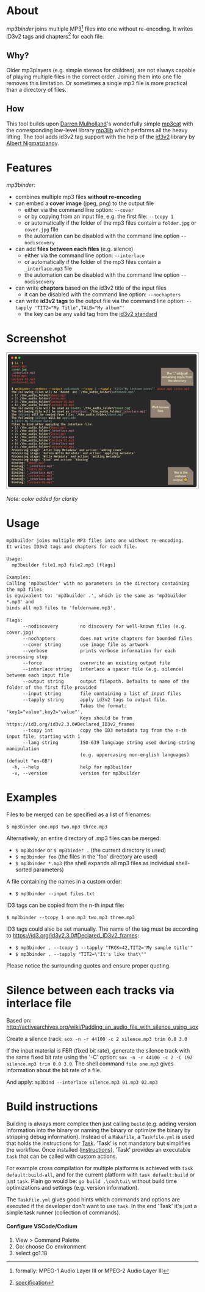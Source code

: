 # About

_mp3binder_ joins multiple MP3[^1] files into one without re-encoding. It writes ID3v2 tags and chapters[^2] for each file.

## Why?

Older mp3players (e.g. simple stereos for children), are not always capable of playing multiple files in the correct order. Joining them into one file removes this limitation. Or sometimes a single mp3 file is more practical than a directory of files.

## How

This tool builds upon [Darren Mulholland](https://github.com/dmulholl)'s wonderfully simple [mp3cat](https://github.com/dmulholl/mp3cat) with the corresponding low-level library [mp3lib](https://github.com/dmulholl/mp3lib) which performs all the heavy lifting. The tool adds id3v2 tag support with the help of the [id3v2](https://github.com/bogem/id3v2) library by [Albert Nigmatzianov](https://github.com/bogem).

# Features

_mp3binder_:

- combines multiple mp3 files **without re-encoding**
- can embed a **cover image** (jpeg, png) to the output file
  - either via the command line option: `--cover`
  - or by copying from an input file, e.g. the first file: `--tcopy 1`
  - or automatically if the folder of the mp3 files contain a `folder.jpg` or `cover.jpg` file
  - the automation can be disabled with the command line option `--nodiscovery`
- can add **files between each files** (e.g. silence)
  - either via the command line option: `--interlace`
  - or automatically if the folder of the mp3 files contain a `_interlace.mp3` file
  - the automation can be disabled with the command line option `--nodiscovery`
- can write **chapters** based on the id3v2 title of the input files
  - it can be disabled with the command line option: `--nochapters`
- can write **id3v2 tags** to the output file via the command line option: `--tapply 'TIT2="My Title",TALB="My album"'`
  - the key can be any valid tag from the [id3v2 standard](https://id3.org/id3v2.3.0#Declared_ID3v2_frames)

# Screenshot

![screenshot of the interface](doc/interface.png)

_Note: color added for clarity_

# Usage

```
mp3builder joins multiple MP3 files into one without re-encoding.
It writes ID3v2 tags and chapters for each file.

Usage:
  mp3builder file1.mp3 file2.mp3 [flags]

Examples:
Calling 'mp3builder' with no parameters in the directory containing the mp3 files
is equivalent to: 'mp3builder .', which is the same as 'mp3builder *.mp3' and
binds all mp3 files to 'foldername.mp3'.

Flags:
      --nodiscovery        no discovery for well-known files (e.g. cover.jpg)
      --nochapters         does not write chapters for bounded files
      --cover string       use image file as artwork
      --verbose            prints verbose information for each processing step
      --force              overwrite an existing output file
      --interlace string   interlace a spacer file (e.g. silence) between each input file
      --output string      output filepath. Defaults to name of the folder of the first file provided
      --input string       file containing a list of input files
      --tapply string      apply id3v2 tags to output file.
                           Takes the format: 'key1="value",key2="value"'.
                           Keys should be from https://id3.org/id3v2.3.0#Declared_ID3v2_frames
      --tcopy int          copy the ID3 metadata tag from the n-th input file, starting with 1
      --lang string        ISO-639 language string used during string manipulation
                           (e.g. uppercasing non-english languages) (default "en-GB")
  -h, --help               help for mp3builder
  -v, --version            version for mp3builder
```

# Examples

Files to be merged can be specified as a list of filenames:

`$ mp3binder one.mp3 two.mp3 three.mp3`

Alternatively, an entire directory of .mp3 files can be merged:

- `$ mp3binder` or `$ mp3binder .` (the current directory is used)
- `$ mp3binder foo` (the files in the 'foo' directory are used)
- `$ mp3binder *.mp3` (the shell expands all mp3 files as individual shell-sorted parameters)

A file containing the names in a custom order:

- `$ mp3binder --input files.txt`

ID3 tags can be copied from the n-th input file:

`$ mp3binder --tcopy 1 one.mp3 two.mp3 three.mp3`

ID3 tags could also be set manually. The name of the tag must be according to https://id3.org/id3v2.3.0#Declared_ID3v2_frames:

- `$ mp3binder . --tcopy 1 --tapply "TRCK=42,TIT2='My sample title'"`
- `$ mp3binder . --tapply "TIT2=\"It's like that\""`

Please notice the surrounding quotes and ensure proper quoting.

# Silence between each tracks via interlace file

Based on: http://activearchives.org/wiki/Padding_an_audio_file_with_silence_using_sox

Create a silence track: `sox -n -r 44100 -c 2 silence.mp3 trim 0.0 3.0`

If the input material is FBR (fixed bit rate), generate the silence track with the same fixed bit rate using the '-C' option: `sox -n -r 44100 -c 2 -C 192 silence.mp3 trim 0.0 3.0`. The shell command `file one.mp3` gives information about the bit rate of a file.

And apply: `mp3bind --interlace silence.mp3 01.mp3 02.mp3`

# Build instructions

Building is always more complex then just calling `build` (e.g. adding version information into the binary or naming the binary or optimize the binary by stripping debug information). Instead of a `Makefile`, a `Taskfile.yml` is used that holds the instructions for [Task](https://taskfile.dev). 'Task' is not mandatory but simplifies the workflow. Once installed ([instructions](https://taskfile.dev/#/installation)), 'Task' provides an executable `task` that can be called with custom actions.

For example cross compilation for multiple platforms is achieved with `task default:build-all`, and for the current platform with `task default:build` or just `task`. Plain go would be: `go build .\cmd\tui\` without build time optimizations and settings (e.g. version information).

The `Taskfile.yml` gives good hints which commands and options are executed if the developer don't want to use `task`. In the end 'Task' it's just a simple task runner (collection of commands).

#### Configure VSCode/Codium

1. View > Command Palette
2. Go: choose Go environment
3. select go1.18

[^1]: formally: MPEG-1 Audio Layer III or MPEG-2 Audio Layer III
[^2]: [specification](https://id3.org/id3v2-chapters-1.0)
